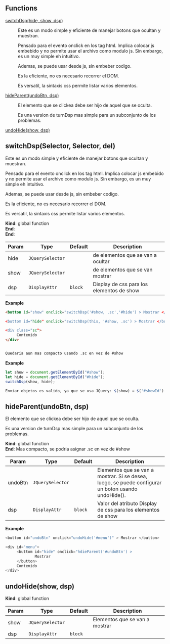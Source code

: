 ## Functions

<dl>
<dt><a href="#switchDsp">switchDsp(hide, show, dsp)</a></dt>
<dd><p>Este es un modo simple y eficiente de manejar botons que ocultan y muestran.</p>
<p> Pensado para el evento onclick en los tag html. Implica colocar js embebido y no
permite usar el archivo como modulo js. Sin embargo, es un muy simple eh intuitivo.</p>
<p>Ademas, se puede usar desde js, sin embeber codigo.</p>
<p>Es la eficiente, no es necesario recorrer el DOM.</p>
<p>Es versatil, la sintaxis css permite listar varios elementos.</p>
</dd>
<dt><a href="#hideParent">hideParent(undoBtn, dsp)</a></dt>
<dd><p>El elemento que se clickea debe ser hijo de aquel que se oculta. </p>
<p>Es una version de turnDsp mas simple para un subconjunto de los problemas.</p>
</dd>
<dt><a href="#undoHide">undoHide(show, dsp)</a></dt>
<dd></dd>
</dl>

<a name="switchDsp"></a>

## switchDsp(Selector, Selector, del)
Este es un modo simple y eficiente de manejar botons que ocultan y muestran.

Pensado para el evento onclick en los tag html. Implica colocar js embebido y no
permite usar el archivo como modulo js. Sin embargo, es un muy simple eh intuitivo.

Ademas, se puede usar desde js, sin embeber codigo.

Es la eficiente, no es necesario recorrer el DOM.

Es versatil, la sintaxis css permite listar varios elementos.

**Kind**: global function  
**End**:   
**End**:   

| Param | Type | Default | Description |
| --- | --- | --- | --- |
| hide | <code>JQuerySelector</code> |  | de elementos que se van a ocultar |
| show | <code>JQuerySelector</code> |  | de elementos que se van mostrar |
| dsp | <code>DisplayAttr</code> | <code>block</code> | Display de css para los elementos de show |

**Example**  
```html
<button id="show" onclick="switchDsp('#show, .sc','#hide') > Mostrar </button>

<buttom id="hide" onclick="switchDsp(this, '#show, .sc') > Mostrar </button>

<div class="sc"> 
     Contenido 
</div>


Quedaria aun mas compacto usando .sc en vez de #show
```
**Example**  
```js
let show = document.getElementById("#show");
let hide = document.getElementById("#hide");
switchDsp(show, hide);

Enviar objetos es valido, ya que se usa JQuery: $(show) = $('#showId')
```
<a name="hideParent"></a>

## hideParent(undoBtn, dsp)
El elemento que se clickea debe ser hijo de aquel que se oculta. 

Es una version de turnDsp mas simple para un subconjunto de los problemas.

**Kind**: global function  
**End**: Mas compacto, se podria asignar .sc en vez de #show  

| Param | Type | Default | Description |
| --- | --- | --- | --- |
| undoBtn | <code>JQuerySelector</code> |  | Elementos que se van a mostrar. Si se desea, luego, se puede configurar un boton usando undoHide(). |
| dsp | <code>DisplayAttr</code> | <code>block</code> | Valor del atributo Display de css para los elementos de show |

**Example**  
```js
<button id="undoBtn" onclick="undoHide('#menu')" > Mostrar </button>

<div id="menu"> 
     <buttom id="hide" onclick="hdieParent('#undoBtn') > 
             Mostrar 
     </button>
     Contenido 
</div>
```
<a name="undoHide"></a>

## undoHide(show, dsp)
**Kind**: global function  

| Param | Type | Default | Description |
| --- | --- | --- | --- |
| show | <code>JQuerySelector</code> |  | Elementos que se van a mostrar |
| dsp | <code>DisplayAttr</code> | <code>block</code> |  |

